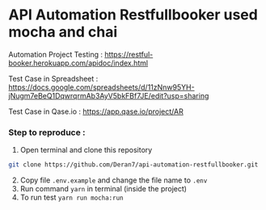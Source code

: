 # API Automation Restfullbooker used mocha and chai

Automation Project Testing : https://restful-booker.herokuapp.com/apidoc/index.html

Test Case in Spreadsheet   : https://docs.google.com/spreadsheets/d/11zNnw95YH-jNugm7eBeQ1DqwrqrmAb3AyV5bkFBf7JE/edit?usp=sharing

Test Case in Qase.io       : https://app.qase.io/project/AR

### Step to reproduce :
1. Open terminal and clone this repository 
```bash
git clone https://github.com/Deran7/api-automation-restfullbooker.git  
```
2. Copy file `.env.example` and change the file name to `.env`
3. Run command `yarn` in terminal (inside the project)
4. To run test `yarn run mocha:run`
